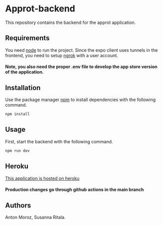 # Approt-backend

This repository contains the backend for the approt application.

## Requirements
You need [node](https://nodejs.org/en/) to run the project. Since the expo client uses tunnels in the frontend, you need to setup [ngrok](https://ngrok.com/) with a user account.

#### Note, you also need the proper .env file to develop the app store version of the application.

## Installation

Use the package manager [npm](https://www.npmjs.com/get-npm) to install dependencies with the following command.

```bash
npm install
```

## Usage

First, start the backend with the following command.

```bash
npm run dev
```

## Heroku

[This application is hosted on heroku](https://blooming-escarpment-41791.herokuapp.com)

#### Production changes go through github actions in the main branch

## Authors
Anton Moroz, Susanna Ritala.
